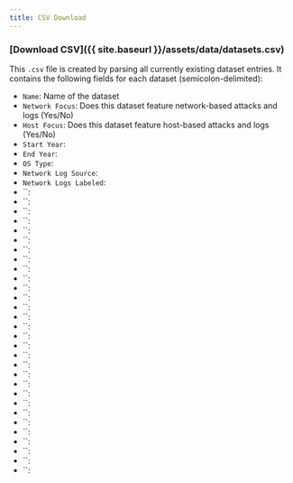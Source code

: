 ```yaml
---
title: CSV Download
---
```


### [Download CSV]({{ site.baseurl }}/assets/data/datasets.csv)

This `.csv` file is created by parsing all currently existing dataset entries.
It contains the following fields for each dataset (semicolon-delimited):
- `Name`: Name of the dataset
- `Network Focus`: Does this dataset feature network-based attacks and logs (Yes/No)
- `Host Focus`: Does this dataset feature host-based attacks and logs (Yes/No)
- `Start Year`: 
- `End Year`: 
- `OS Type`: 
- `Network Log Source`: 
- `Network Logs Labeled`: 
- ``: 
- ``: 
- ``: 
- ``: 
- ``: 
- ``: 
- ``: 
- ``: 
- ``: 
- ``: 
- ``: 
- ``: 
- ``: 
- ``: 
- ``: 
- ``: 
- ``: 
- ``: 
- ``: 
- ``: 
- ``: 
- ``: 
- ``: 
- ``: 
- ``: 
- ``: 
- ``: 
- ``: 
- ``: 
- ``: 